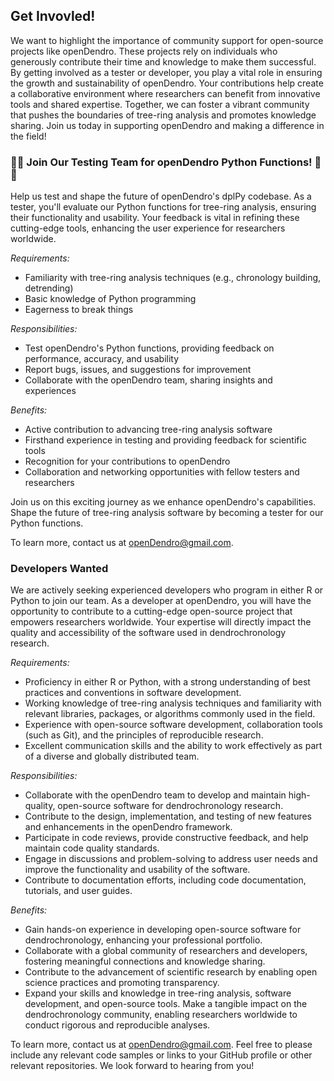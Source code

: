 ## Get Invovled!

We want to highlight the importance of community support for open-source projects like openDendro. These projects rely on individuals who generously contribute their time and knowledge to make them successful. By getting involved as a tester or developer, you play a vital role in ensuring the growth and sustainability of openDendro. Your contributions help create a collaborative environment where researchers can benefit from innovative tools and shared expertise. Together, we can foster a vibrant community that pushes the boundaries of tree-ring analysis and promotes knowledge sharing. Join us today in supporting openDendro and making a difference in the field!

### 🌳🔬 Join Our Testing Team for openDendro Python Functions! 🔬🌳

Help us test and shape the future of openDendro's dplPy codebase. As a tester, you'll evaluate our Python functions for tree-ring analysis, ensuring their functionality and usability. Your feedback is vital in refining these cutting-edge tools, enhancing the user experience for researchers worldwide.

*Requirements:*

+ Familiarity with tree-ring analysis techniques (e.g., chronology building, detrending)
+ Basic knowledge of Python programming
+ Eagerness to break things

*Responsibilities:*

+ Test openDendro's Python functions, providing feedback on performance, accuracy, and usability
+ Report bugs, issues, and suggestions for improvement
+ Collaborate with the openDendro team, sharing insights and experiences

*Benefits:*

+ Active contribution to advancing tree-ring analysis software
+ Firsthand experience in testing and providing feedback for scientific tools
+ Recognition for your contributions to openDendro
+ Collaboration and networking opportunities with fellow testers and researchers

Join us on this exciting journey as we enhance openDendro's capabilities. Shape the future of tree-ring analysis software by becoming a tester for our Python functions.

To learn more, contact us at openDendro@gmail.com.

### Developers Wanted

We are actively seeking experienced developers who program in either R or Python to join our team. As a developer at openDendro, you will have the opportunity to contribute to a cutting-edge open-source project that empowers researchers worldwide. Your expertise will directly impact the quality and accessibility of the software used in dendrochronology research.

*Requirements:*

+ Proficiency in either R or Python, with a strong understanding of best practices and conventions in software development.
+ Working knowledge of tree-ring analysis techniques and familiarity with relevant libraries, packages, or algorithms commonly used in the field.
+ Experience with open-source software development, collaboration tools (such as Git), and the principles of reproducible research.
+ Excellent communication skills and the ability to work effectively as part of a diverse and globally distributed team.

*Responsibilities:*

+ Collaborate with the openDendro team to develop and maintain high-quality, open-source software for dendrochronology research.
+ Contribute to the design, implementation, and testing of new features and enhancements in the openDendro framework.
+ Participate in code reviews, provide constructive feedback, and help maintain code quality standards.
+ Engage in discussions and problem-solving to address user needs and improve the functionality and usability of the software.
+ Contribute to documentation efforts, including code documentation, tutorials, and user guides.

*Benefits:*

+ Gain hands-on experience in developing open-source software for dendrochronology, enhancing your professional portfolio.
+ Collaborate with a global community of researchers and developers, fostering meaningful connections and knowledge sharing.
+ Contribute to the advancement of scientific research by enabling open science practices and promoting transparency.
+ Expand your skills and knowledge in tree-ring analysis, software development, and open-source tools.
Make a tangible impact on the dendrochronology community, enabling researchers worldwide to conduct rigorous and reproducible analyses.

To learn more, contact us at openDendro@gmail.com. Feel free to please include any relevant code samples or links to your GitHub profile or other relevant repositories. We look forward to hearing from you!
